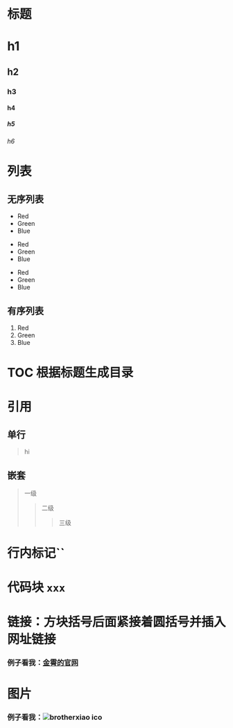 # 标题
# h1
## h2
### h3
#### h4
##### h5
###### h6

# 列表
## 无序列表
* Red
* Green
* Blue
+ Red
+ Green
+ Blue
- Red
- Green
- Blue
## 有序列表
1. Red
2. Green
3. Blue

# TOC 根据标题生成目录

# 引用
## 单行
> hi
## 嵌套
> 一级
>> 二级
>>> 三级


# 行内标记``

# 代码块 ```xxx```

# 链接：方块括号后面紧接着圆括号并插入网址链接[]()
### 例子看我：[金霄的官网](http://www.brotherxiao.com "brotherxiao")

# 图片
### 例子看我：![brotherxiao ico](http://www.brotherxiao.com/favicon.ico)

